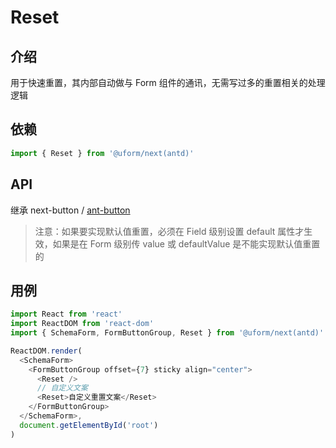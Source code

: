 # Reset

## 介绍

用于快速重置，其内部自动做与 Form 组件的通讯，无需写过多的重置相关的处理逻辑

## 依赖

```javascript
import { Reset } from '@uform/next(antd)'
```

## API

继承 next-button / [ant-button](https://ant.design/components/button-cn/)

> 注意：如果要实现默认值重置，必须在 Field 级别设置 default 属性才生效，如果是在
> Form 级别传 value 或 defaultValue 是不能实现默认值重置的

## 用例

```javascript
import React from 'react'
import ReactDOM from 'react-dom'
import { SchemaForm, FormButtonGroup, Reset } from '@uform/next(antd)'

ReactDOM.render(
  <SchemaForm>
    <FormButtonGroup offset={7} sticky align="center">
      <Reset />
      // 自定义文案
      <Reset>自定义重置文案</Reset>
    </FormButtonGroup>
  </SchemaForm>,
  document.getElementById('root')
)
```

